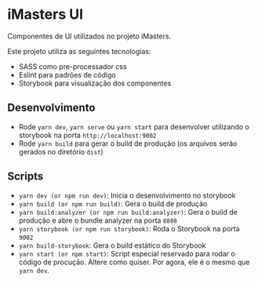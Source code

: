 # iMasters UI
Componentes de UI utilizados no projeto iMasters.

Este projeto utiliza as seguintes tecnologias:

- SASS como pre-processador css
- Eslint para padrões de código
- Storybook para visualização dos componentes

## Desenvolvimento

- Rode `yarn dev`, `yarn serve` ou `yarn start` para desenvolver utilizando o storybook na porta `http://localhost:9002`
- Rode `yarn build` para gerar o build de produção (os arquivos serão gerados no diretório `dist`)

## Scripts

- `yarn dev (or npm run dev)`: Inicia o desenvolvimento no storybook
- `yarn build (or npm run build)`: Gera o build de produção
- `yarn build:analyzer (or npm run build:analyzer)`: Gera o build de produção e abre o bundle analyzer na porta `8888`
- `yarn storybook (or npm run storybook)`: Roda o Storybook na porta `9002`
- `yarn build-storybook`: Gera o build estático do Storybook
- `yarn start (or npm start)`: Script especial reservado para rodar o código de procução. Altere como quiser. Por agora, ele é o mesmo que `yarn dev`.

